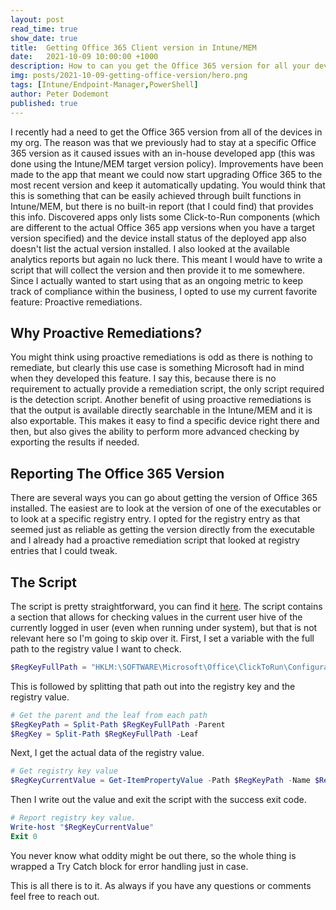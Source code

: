 ```yaml
---
layout: post
read_time: true
show_date: true
title:  Getting Office 365 Client version in Intune/MEM
date:   2021-10-09 10:00:00 +1000
description: How to can you get the Office 365 version for all your devices through Intune/MEM.
img: posts/2021-10-09-getting-office-version/hero.png
tags: [Intune/Endpoint-Manager,PowerShell]
author: Peter Dodemont
published: true
---
```

I recently had a need to get the Office 365 version from all of the devices in my org. The reason was that we previously had to stay at a specific Office 365 version as it caused issues with an in-house developed app (this was done using the Intune/MEM target version policy). Improvements have been made to the app that meant we could now start upgrading Office 365 to the most recent version and keep it automatically updating. You would think that this is something that can be easily achieved through built functions in Intune/MEM, but there is no built-in report (that I could find) that provides this info. Discovered apps only lists some Click-to-Run components (which are different to the actual Office 365 app versions when you have a target version specified) and the device install status of the deployed app also doesn't list the actual version installed. I also looked at the available analytics reports but again no luck there. This meant I would have to write a script that will collect the version and then provide it to me somewhere. Since I actually wanted to start using that as an ongoing metric to keep track of compliance within the business, I opted to use my current favorite feature: Proactive remediations.

## Why Proactive Remediations?
You might think using proactive remediations is odd as there is nothing to remediate, but clearly this use case is something Microsoft had in mind when they developed this feature. I say this, because there is no requirement to actually provide a remediation script, the only script required is the detection script.
Another benefit of using proactive remediations is that the output is available directly searchable in the Intune/MEM and it is also exportable. This makes it easy to find a specific device right there and then, but also gives the ability to perform more advanced checking by exporting the results if needed.

## Reporting The Office 365 Version
There are several ways you can go about getting the version of Office 365 installed. The easiest are to look at the version of one of the executables or to look at a specific registry entry. I opted for the registry entry as that seemed just as reliable as getting the version directly from the executable and I already had a proactive remediation script that looked at registry entries that I could tweak.

## The Script
The script is pretty straightforward, you can find it [here](https://github.com/PeterDodemont/Scripts/blob/main/Intune/ProactiveRem-RegValue-Reporting.ps1).
The script contains a section that allows for checking values in the current user hive of the currently logged in user (even when running under system), but that is not relevant here so I'm going to skip over it.
First, I set a variable with the full path to the registry value I want to check.
```powershell
$RegKeyFullPath = "HKLM:\SOFTWARE\Microsoft\Office\ClickToRun\Configuration\VersionToReport"
```
This is followed by splitting that path out into the registry key and the registry value.
```powershell
# Get the parent and the leaf from each path
$RegKeyPath = Split-Path $RegKeyFullPath -Parent
$RegKey = Split-Path $RegKeyFullPath -Leaf
```
Next, I get the actual data of the registry value.
```powershell
# Get registry key value
$RegKeyCurrentValue = Get-ItemPropertyValue -Path $RegKeyPath -Name $RegKey -ErrorAction Stop
```
Then I write out the value and exit the script with the success exit code.
```powershell
# Report registry key value.
Write-host "$RegKeyCurrentValue"
Exit 0
```
You never know what oddity might be out there, so the whole thing is wrapped a Try Catch block for error handling just in case.

This is all there is to it. As always if you have any questions or comments feel free to reach out.